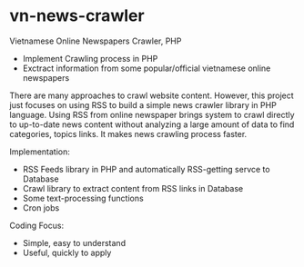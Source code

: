 # vn-news-crawler
Vietnamese Online Newspapers Crawler, PHP
- Implement Crawling process in PHP
- Exctract information from some popular/official vietnamese online newspapers

There are many approaches to crawl website content. 
However, this project just focuses on using RSS to build a simple news crawler library in PHP language.
Using RSS from online newspaper brings system to crawl directly to up-to-date news content without analyzing a large amount of data to find categories, topics links. It makes news crawling process faster.

Implementation:
- RSS Feeds library in PHP and automatically RSS-getting servce to Database
- Crawl library to extract content from RSS links in Database
- Some text-processing functions
- Cron jobs

Coding Focus:
- Simple, easy to understand
- Useful, quickly to apply


